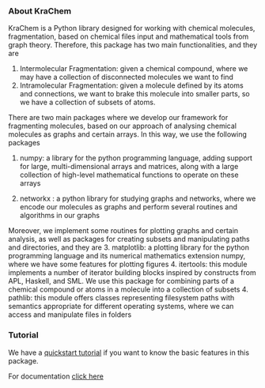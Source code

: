 ### About KraChem

KraChem is a Python library designed for working with chemical molecules, fragmentation, based on chemical files input and mathematical tools from graph theory. Therefore, this package has two main functionalities, and they are

1. Intermolecular Fragmentation: given a chemical compound, where we may have a collection of disconnected molecules we want to find
2. Intramolecular Fragmentation: given a molecule defined by its atoms and connections, we want to brake this molecule into smaller parts, so we have a collection of subsets of atoms.

There are two main packages where we develop our framework for fragmenting molecules, based on our approach of analysing chemical molecules as graphs and certain arrays. In this way, we use the following packages

1. numpy: a library for the python programming language, adding support for large, multi-dimensional arrays and matrices, along with a large collection of high-level mathematical functions to operate on these arrays

2. networkx : a python library for studying graphs and networks, where we encode our molecules as graphs and perform several routines and algorithms in our graphs 

Moreover, we implement some routines for plotting graphs and certain analysis, as well as packages for creating subsets and manipulating paths and directories, and they are
3. matplotlib: a plotting library for the python programming language and its numerical mathematics extension numpy, where we have some features for plotting figures
4. itertools: this module implements a number of iterator building blocks inspired by constructs from APL, Haskell, and SML. We use this package for combining parts of a chemical compound or atoms in a molecule into a collection of subsets
4. pathlib: this module offers classes representing filesystem paths with semantics appropriate for different operating systems, where we can access and manipulate files in folders

### Tutorial

We have a [quickstart tutorial](https://git.ichec.ie/neasqc-frag/qfrag/-/blob/master/quickstart_guide.ipynb) if you want to know the basic features in this package.

For documentation [click here](https://www.overleaf.com/project/6123ad698e1e62f3766d1b08)
